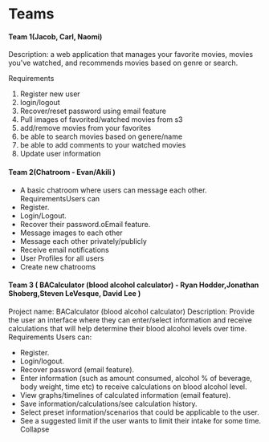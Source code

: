 # Teams

#### Team 1(Jacob, Carl, Naomi)

Description: a web application that manages your favorite movies, movies you've watched, and
    recommends movies based on genre or search.
    
Requirements
1. Register new user
2. login/logout
3. Recover/reset password using email feature
4. Pull images of favorited/watched movies from s3
5. add/remove movies from your favorites
6. be able to search movies based on genere/name
7. be able to add comments to your watched movies
8. Update user information

#### Team 2(Chatroom - Evan/Akili )
* A basic chatroom where users can message each other.
RequirementsUsers can
* Register.
* Login/Logout.
* Recover their password.oEmail feature.
* Message images to each other
* Message each other privately/publicly
* Receive email notifications
* User Profiles for all users
* Create new chatrooms

#### Team 3 ( BACalculator (blood alcohol calculator) - Ryan Hodder,Jonathan Shoberg,Steven LeVesque, David Lee )
Project name: BACalculator (blood alcohol calculator)
Description: Provide the user an interface where they can enter/select information and receive calculations that will help determine their blood alcohol levels over time. 
Requirements
Users can:
- Register.
- Login/logout.
- Recover password (email feature).
- Enter information (such as amount consumed, alcohol % of beverage, body weight, time etc) to receive calculations on blood alcohol level.
- View graphs/timelines of calculated information (email feature).
- Save information/calculations/see calculation history.
- Select preset information/scenarios that could be applicable to the user.
- See a suggested limit if the user wants to limit their intake for some time.
Collapse



